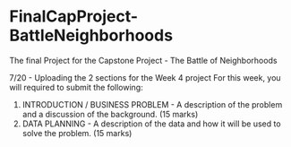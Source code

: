 # FinalCapProject-BattleNeighborhoods
The final Project for the Capstone Project - The Battle of Neighborhoods 

7/20 - Uploading the 2 sections for the Week 4 project
For this week, you will required to submit the following:
1.	INTRODUCTION / BUSINESS PROBLEM - A description of the problem and a discussion of the background. (15 marks)
2.	DATA PLANNING - A description of the data and how it will be used to solve the problem. (15 marks)
